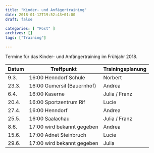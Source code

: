 ```yaml
---
title: "Kinder- und Anfägertraining"
date: 2018-01-12T19:52:43+01:00
draft: false

categories: [ "Post" ]
archives: []
tags: ["Training"]

---
```


Termine für das Kinder- und Anfängertraining im Frühjahr 2018.

<!--more-->

Datum | Treffpunkt | Trainingsplanung
--- | --- | ---
9.3. | 16:00 Henndorf Schule | Norbert
23.3. | 16:00 Gumersil (Bauernhof) | Andrea
6.4. | 16:00 Kaserne | Julia / Franz
20.4. | 16:00 Sportzentrum Rif | Lucie
27.4. | 16:00 Henndorf | Andrea
25.5. | 16:00 Saalachau | Julia / Franz
8.6. | 17:00 wird bekannt gegeben | Andrea
15.6. | 17:00 Adnet Steinbruch | Lucie
29.6. | 17:00 wird bekannt gegeben | Julia
